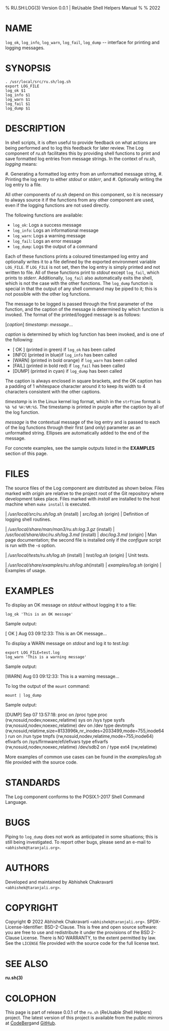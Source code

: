 % RU.SH:LOG(3) Version 0.0.1 | ReUsable Shell Helpers Manual
%
% 2022


# NAME
`log_ok`, `log_info`, `log_warn`, `log_fail`, `log_dump` -- interface for
printing and logging messages.


# SYNOPSIS
```
. /usr/local/src/ru.sh/log.sh
export LOG_FILE
log_ok $1
log_info $1
log_warn $1
log_fail $1
log_dump $1
```


# DESCRIPTION
In shell scripts, it is often useful to provide feedback on what actions are
being performed and to log this feedback for later review. The Log component of
*ru.sh* facilitates this by providing shell functions to print and save
formatted log entries from message strings. In the context of *ru.sh*, _logging_
means:

  #. Generating a formatted log entry from an unformatted message string,
  #. Printing the log entry to either *stdout* or *stderr*, and
  #. Optionally writing the log entry to a file.

All other components of *ru.sh* depend on this component, so it is necessary to
always source it if the functions from any other component are used, even if the
logging functions are not used directly.

The following functions are available:

  - `log_ok`: Logs a success message
  - `log_info`: Logs an informational message
  - `log_warn`: Logs a warning message
  - `log_fail`: Logs an error message
  - `log_dump`: Logs the output of a command
 
Each of these functions prints a coloured timestamped log entry and optionally
writes it to a file defined by the exported environment variable `LOG_FILE`. If
`LOG_FILE` is not set, then the log entry is simply printed and not written to
file.  All of these functions print to *stdout* except `log_fail`, which prints
to *stderr*. Additionally, `log_fail` also automatically exits the shell, which
is not the case with the other functions. The `log_dump` function is special in
that the output of any shell command may be piped to it; this is not possible
with the other log functions.

The message to be logged is passed through the first parameter of the function,
and the caption of the message is determined by which function is invoked. The
format of the printed/logged message is as follows:

[_caption_] _timestamp_: _message_...

_caption_ is determined by which log function has been invoked, and is one of
the following:

  - [ OK ] (printed in green) if `log_ok` has been called
  - [INFO] (printed in blue)if `log_info` has been called
  - [WARN] (printed in bold orange) if `log_warn` has been called
  - [FAIL] (printed in bold red) if `log_fail` has been called
  - [DUMP] (printed in cyan) if `log_dump` has been called
  
The caption is always enclosed in square brackets, and the OK caption has a
padding of 1 whitespace character around it to keep its width to 4 characters
consistent with the other captions.
  
_timestamp_ is in the Linux kernel log format, which in the `strftime` format is
`%b %d %H:%M:%S`. The timestamp is printed in purple after the caption by all of
the log function.

_message_ is the contextual message of the log entry and is passed to each of
the log functions through their first (and only) parameter as an unformatted
string. Ellipses are automatically added to the end of the message.

For concrete examples, see the sample outputs listed in the **EXAMPLES** section
of this page.


# FILES
The source files of the Log component are distributed as shown below. Files
marked with _origin_ are relative to the project root of the Git repository
where development takes place. Files marked with _install_ are installed to the
host machine when `make install` is executed.

| */usr/local/src/ru.sh/log.sh* (install)
| *src/log.sh* (origin)
|    Definition of logging shell routines.

| */usr/local/share/man/man3/ru.sh:log.3.gz* (install)
| */usr/local/share/doc/ru.sh/log.3.md* (install)
| *doc/log.3.md* (origin)
|    Man page documentation; the second file is installed only if the *configure* script is run with the *-s* option.

| */usr/local/tests/ru.sh/log.sh* (install)
| *test/log.sh* (origin)
|    Unit tests.

| */usr/local/share/examples/ru.sh/log.sh*(install)
| *examples/log.sh* (origin)
|    Examples of usage.


# EXAMPLES
To display an OK message on *stdout* without logging it to a file:
```
log_ok 'This is an OK message'
```
Sample output:

[ OK ] Aug 03 09:12:33: This is an OK message...

To display a WARN message on *stdout* and log it to *test.log*:
```
export LOG_FILE=test.log
log_warn 'This is a warning message'
```
Sample output:

[WARN] Aug 03 09:12:33: This is a warning message...

To log the output of the `mount` command:
```
mount | log_dump
```
Sample output:

[DUMP] Sep 07 13:57:18:
proc on /proc type proc (rw,nosuid,nodev,noexec,relatime)
sys on /sys type sysfs (rw,nosuid,nodev,noexec,relatime)
dev on /dev type devtmpfs (rw,nosuid,relatime,size=8133996k,nr_inodes=2033499,mode=755,inode64)
run on /run type tmpfs (rw,nosuid,nodev,relatime,mode=755,inode64)
efivarfs on /sys/firmware/efi/efivars type efivarfs (rw,nosuid,nodev,noexec,relatime)
/dev/sdb2 on / type ext4 (rw,relatime)

More examples of common use cases can be found in the *examples/log.sh* file
provided with the source code.


# STANDARDS
The Log component conforms to the POSIX.1-2017 Shell Command Language.


# BUGS
Piping to `log_dump` does not work as anticipated in some situations; this is
still being investigated. To report other bugs, please send an e-mail to 
`<abhishek@taranjali.org>`.


# AUTHORS
Developed and maintained by Abhishek Chakravarti `<abhishek@taranjali.org>`.


# COPYRIGHT
Copyright &copy; 2022 Abhishek Chakravarti `<abhishek@taranjali.org>`.
SPDX-License-Identifier: BSD-2-Clause. This is free and open source software:
you are free to use and redistribute it under the provisions of the BSD 2-Clause
License. There is NO WARRANTY, to the extent permitted by law. See the `LICENSE`
file provided with the source code for the full license text.


# SEE ALSO
**ru.sh(3)**


# COLOPHON
This page is part of release 0.0.1 of the `ru.sh` (*R*e*U*sable *S*hell
*H*elpers) project. The latest version of this project is available from the
public mirrors at [CodeBerg](https://codeberg.org/abhishekc/ru.sh)and
[GitHub](https://github.com/achakravarti/ru.sh).
